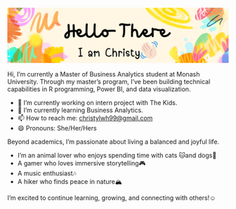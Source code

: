 

![](Banner.png)

Hi, I’m currently a Master of Business Analytics student at Monash University.
Through my master’s program, I’ve been building technical capabilities in R 
programming, Power BI, and data visualization. 

- 🔭 I’m currently working on intern project with The Kids.
- 🌱 I’m currently learning Business Analytics.
- 📫 How to reach me: christylwh99@gmail.com
- 😄 Pronouns: She/Her/Hers

Beyond academics, I’m passionate about living a balanced and joyful life. 
- I’m an animal lover who enjoys spending time with cats 🐱and dogs🐶
- A gamer who loves immersive storytelling🎮
- A music enthusiast🎶
- A hiker who finds peace in nature🏔

I’m excited to continue learning, growing, and connecting with others!☺️
